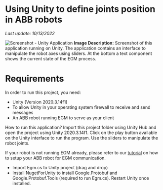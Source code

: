 # Using Unity to define joints position in ABB robots
_Last update: 10/13/2022_

![Screenshot - Unity Application](https://github.com/vcuse/egm-for-abb-robots/blob/main/Images/Screenshot-Unity-Application.jpg?raw=true)
**Image Description:** Screenshot of this application running on Unity. The application contains an interface to manipulate the robot axes using sliders. At the bottom a text component shows the current state of the EGM process.

# Requirements
In order to run this project, you need:
- Unity (Version 2020.3.14f1)
- To allow Unity in your operating system firewall to receive and send messages 
- An ABB robot running EGM to serve as your client

How to run this application?
Import this project folder using Unity Hub and open the project using Unity 2020.3.14f1. Click on the play button available on the Unity interface to run the program. Use the sliders to manipulate the robot joints.

If your robot is not running EGM already, please refer to our [tutorial](https://github.com/vcuse/egm-for-abb-robots/blob/main/EGM-Preparing-your-robot.pdf) on how to setup your ABB robot for EGM communication.

- Import Egm.cs to Unity project (drag and drop)
- Install NugetForUnity to install Google.Protobuf and Google.Protobuf.Tools (required to run Egm.cs). Restart Unity once installed.
